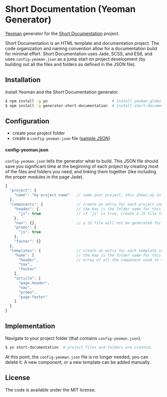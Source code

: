 # Short Documentation (Yeoman Generator)

[Yeoman](http://yeoman.io) generator for the [Short Documentation](https://github.com/Longfilename/short-documentation/tree/master/app/templates) project.

Short Documentation is an HTML template and documentation project. The code organization and naming convention allow for a documentation build for minimal effort. Short Documentation uses Jade, SCSS, and ES6, and uses `config-yeoman.json` as a jump start on project development (by building out all the files and folders as defined in the JSON file).

## Installation

Install Yeoman and the Short Documentation generator.

```bash
$ npm install -g yo                             # install yeoman globally;
$ npm install -g generator-short-documentation  # install short-documentation globally;
```

## Configuration

* create your project folder
* create a `config-yeoman.json` file ([sample JSON](./sample-config-yeoman.json))

#### config-yeoman.json

`config-yeoman.json` tells the generator what to build. This JSON file should save you significant time at the beginning of each project by creating most of the files and folders you need, and linking them together (like including the proper modules in the page Jade).

```javascript
{
  "project": {
    "name": "my project name"   // name your project, this shows up in the readme;
  },
  "components": {               // create an entry for each project component;
    "header": {                 // the key is the folder name for this component;
      "js": true                // if ‘js’ is true, create a JS file for this component;
    },
    "nav": {},                  // a JS file will not be generated for this component;
    "promo": {
      "js": true
    },
    "footer": {}
  },
  "templates": {                // create an entry for each template in this project;
    "home": [                   // the key is the folder name for this template;
      "header",                 // array of all the component used in this template;
      "nav",
      "footer"
    ],
    "article": [
      "page-header",
      "nav",
      "promo",
      "page-footer"
    ]
  }
}
```

## Implementation

Navigate to your project folder (that contains `config-yeoman.json`).

```bash
$ yo short-documentation  # project files and folders are created;
```

At this point, the `config-yeoman.json` file is no longer needed, you can delete it. A new component, or a new template can be added manually.

## License

The code is available under the MIT license.
